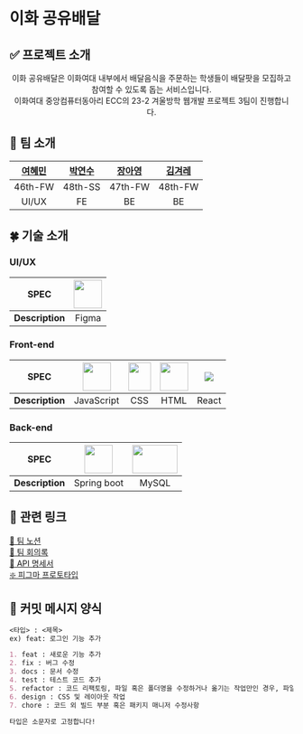 # 이화 공유배달

## ✅ 프로젝트 소개
<center>이화 공유배달은 이화여대 내부에서 배달음식을 주문하는 학생들이 배달팟을 모집하고 참여할 수 있도록 돕는 서비스입니다.<br>이화여대 중앙컴퓨터동아리 ECC의 23-2 겨울방학 웹개발 프로젝트 3팀이 진행합니다.</center>

## 🌿 팀 소개
| [여혜민](https://github.com/hm5008) | [박연수](https://github.com/piaoyanxiu) | [장아영](https://github.com/aarovo) | [김겨레](https://github.com/gyesswhat) |
|:---:|:---:|:---:|:---:|
| 46th-FW | 48th-SS | 47th-FW | 48th-FW
| UI/UX | FE | BE | BE

## 🍀 기술 소개
### UI/UX
| SPEC | <img src="https://cdn.sanity.io/images/599r6htc/localized/46a76c802176eb17b04e12108de7e7e0f3736dc6-1024x1024.png?w=804&h=804&q=75&fit=max&auto=format" width="50" height="50"/> |
|:---:|:---:|
| **Description** | Figma | 

### Front-end
| SPEC | <img src="https://upload.wikimedia.org/wikipedia/commons/thumb/6/6a/JavaScript-logo.png/768px-JavaScript-logo.png" width="50" height="50"/> | <img src="https://upload.wikimedia.org/wikipedia/commons/thumb/d/d5/CSS3_logo_and_wordmark.svg/1200px-CSS3_logo_and_wordmark.svg.png" width="40" height="50"/> | <img src="https://upload.wikimedia.org/wikipedia/commons/thumb/6/61/HTML5_logo_and_wordmark.svg/512px-HTML5_logo_and_wordmark.svg.png" width="50" height="50" /> | <img src=https://upload.wikimedia.org/wikipedia/commons/thumb/a/a7/React-icon.svg/512px-React-icon.svg.png /> |
|:---:|:---:|:---:|:---:|:---:|
| **Description** | JavaScript | CSS | HTML | React |

### Back-end
| SPEC | <img src="https://taetaetae.github.io/images/spring-boot-eclipse/spring-boot-logo.jpg" width="50" height="50"/> | <img src="https://upload.wikimedia.org/wikipedia/labs/8/8e/Mysql_logo.png" width="80" height="50"/> |
|:---:|:---:|:---:|
| **Description** | Spring boot | MySQL |

## 🍏 관련 링크
[🌱 팀 노션](https://www.notion.so/suuujin-kim/3-e5ffe9bb462e424a9fca2be7512f8bc0) <br>
[🧩 팀 회의록](https://www.notion.so/suuujin-kim/e08a8a2d992546bbb916ce12dabbaf05?v=07e59cd440844ac693a3b139c0bc53dd) <br>
[📗 API 명세서](https://docs.google.com/spreadsheets/d/1Jap0bQoPZ0VVg5za-n9ZCGqq5-aN4dZ0iLo__M-Qirs/edit?usp=sharing) <br>
[❇️ 피그마 프로토타입]() <br>

## 🍃 커밋 메시지 양식
``` Markdown
<타입> : <제목>
ex) feat: 로그인 기능 추가

1. feat : 새로운 기능 추가
2. fix : 버그 수정
3. docs : 문서 수정
4. test : 테스트 코드 추가
5. refactor : 코드 리팩토링, 파일 혹은 폴더명을 수정하거나 옮기는 작업만인 경우, 파일을 삭제하는 작업만 수행한 경우
6. design : CSS 및 레이아웃 작업
7. chore : 코드 외 빌드 부분 혹은 패키지 매니저 수정사항

타입은 소문자로 고정합니다!
```
